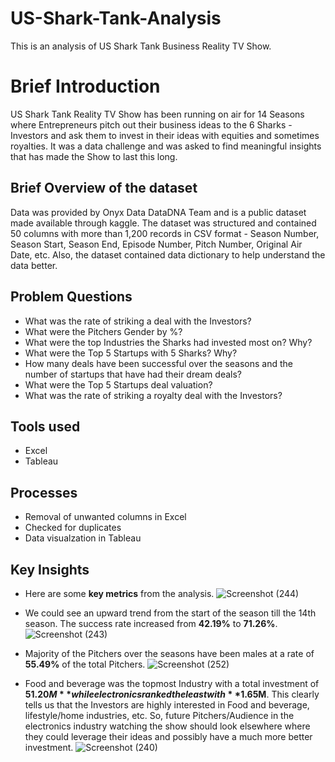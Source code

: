 # US-Shark-Tank-Analysis
This is an analysis of US Shark Tank Business Reality TV Show. 
# Brief Introduction
US Shark Tank Reality TV Show has been running on air for 14 Seasons where Entrepreneurs pitch out their business ideas to the 6 Sharks - Investors and ask them to invest in their ideas with equities and sometimes royalties. It was a data challenge and was asked to find meaningful insights that has made the Show to last this long. 
## Brief Overview of the dataset
Data was provided by Onyx Data DataDNA Team and is a public dataset made available through kaggle. The dataset was structured and contained 50 columns with more than 1,200 records in CSV format - Season Number, Season Start, Season End, Episode Number, Pitch Number, Original Air Date, etc. Also, the dataset contained data dictionary to help understand the data better.
## Problem Questions
*  What was the rate of striking a deal with the Investors?
*  What were the Pitchers Gender by %?
*  What were the top Industries the Sharks had invested most on? Why?
*  What were the Top 5 Startups with 5 Sharks? Why?
*  How many deals have been successful over the seasons and the number of startups that have had their dream deals? 
*  What were the Top 5 Startups deal valuation?
*  What was the rate of striking a royalty deal with the Investors?
## Tools used
*  Excel
*  Tableau
##  Processes
*  Removal of unwanted columns in Excel
*  Checked for duplicates 
*  Data visualzation in Tableau

## Key Insights
*  Here are some **key metrics** from the analysis.
![Screenshot (244)](https://github.com/SamadTheTechGuy/US-Shark-Tank-Analysis/assets/97789215/a50ee67f-2261-4fc0-9c85-7ebcda600b97)

*  We could see an upward trend  from the start of the season till the 14th season. The success rate increased from **42.19%** to **71.26%**.
![Screenshot (243)](https://github.com/SamadTheTechGuy/US-Shark-Tank-Analysis/assets/97789215/4e79cd73-8e95-4676-a83f-4e4f20fa93e9)

*  Majority of the Pitchers over the seasons have been males at a rate of **55.49%** of the total Pitchers.
![Screenshot (252)](https://github.com/SamadTheTechGuy/US-Shark-Tank-Analysis/assets/97789215/977f116b-ec18-48ca-92b7-c51c4ccf2258)

* Food and beverage was the topmost Industry with a total investment of **$51.20M** while electronics ranked the least with **$1.65M**. This clearly tells us that the Investors are highly interested in Food and beverage, lifestyle/home industries, etc. So, future Pitchers/Audience in the electronics industry watching the show should look elsewhere where they could leverage their ideas and possibly have a much more better investment.
![Screenshot (240)](https://github.com/SamadTheTechGuy/US-Shark-Tank-Analysis/assets/97789215/3163e01b-1eb5-4835-a4fc-b5206ead2450)


 




  



